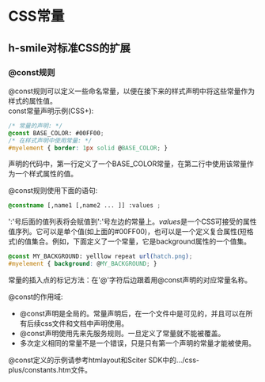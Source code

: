 # CSS常量

## h-smile对标准CSS的扩展

### @const规则

@const</EM>规则可以定义一些命名常量，以便在接下来的样式声明中将这些常量作为样式的属性值。<BR />const常量声明示例(CSS+):

```css
/* 常量的声明: */
@const BASE_COLOR: #00FF00;
/* 在样式声明中使用常量: */
#myelement { border: 1px solid @BASE_COLOR; }
```

声明的代码中，第一行定义了一个BASE_COLOR常量，在第二行中使用该常量作为一个样式属性的值。

@const规则使用下面的语句:

```css
@constname [,name1 [,name2 ... ]] :values ;
```

':'号后面的值列表将会赋值到':'号左边的常量上。<EM>values</EM>是一个CSS可接受的属性值序列。它可以是单个值(如上面的#00FF00)，也可以是一个定义复合属性(短格式)的值集合。例如，下面定义了一个常量，它是background属性的一个值集。
        
```css
@const MY_BACKGROUND: yelllow repeat url(hatch.png);
#myelement { background: @MY_BACKGROUND; }
```

常量的插入点的标记方法：在'@'字符后边跟着用@const声明的对应常量名称。

@const的作用域:

* @const声明是全局的。常量声明后，在一个文件中是可见的，并且可以在所有后续css文件和文档中声明使用。
* @const声明使用先来先服务规则。一旦定义了常量就不能被覆盖。
* 多次定义相同的常量不是一个错误，只是只有第一个声明的常量才能被使用。

@const定义的示例请参考htmlayout和Sciter SDK中的.../css-plus/constants.htm文件。